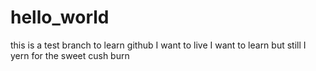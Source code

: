 # hello_world
this is a test branch to learn github
I want to live
I want to learn
but still I yern 
for the sweet cush burn
